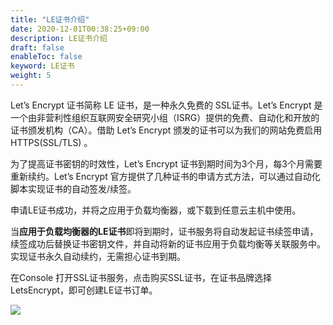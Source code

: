 ```yaml
---
title: "LE证书介绍"
date: 2020-12-01T00:38:25+09:00
description: LE证书介绍
draft: false
enableToc: false
keyword: LE证书
weight: 5
---
```



Let’s Encrypt 证书简称 LE 证书，是一种永久免费的 SSL证书。Let’s Encrypt 是一个由非营利性组织互联网安全研究小组（ISRG）提供的免费、自动化和开放的证书颁发机构（CA）。借助 Let’s Encrypt 颁发的证书可以为我们的网站免费启用 HTTPS(SSL/TLS) 。

为了提高证书密钥的时效性，Let’s Encrypt 证书到期时间为3个月，每3个月需要重新续约。Let’s Encrypt 官方提供了几种证书的申请方式方法，可以通过自动化脚本实现证书的自动签发/续签。

申请LE证书成功，并将之应用于负载均衡器，或下载到任意云主机中使用。

当**应用于负载均衡器的LE证书**即将到期时，证书服务将自动发起证书续签申请，续签成功后替换证书密钥文件，并自动将新的证书应用于负载均衡等关联服务中。实现证书永久自动续约，无需担心证书到期。


在Console 打开SSL证书服务，点击购买SSL证书，在证书品牌选择 LetsEncrypt，即可创建LE证书订单。


![](../../_images/lessl1.png)